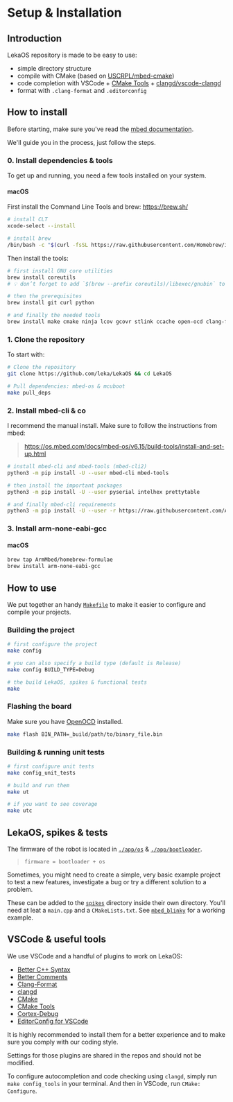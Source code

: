 # Setup & Installation

## Introduction

LekaOS repository is made to be easy to use:

- simple directory structure
- compile with CMake (based on [USCRPL/mbed-cmake](https://github.com/USCRPL/mbed-cmake/))
- code completion with VSCode + [CMake Tools](https://marketplace.visualstudio.com/items?itemName=ms-vscode.cmake-tools) + [clangd/vscode-clangd](https://github.com/clangd/vscode-clangd)
- format with `.clang-format` and `.editorconfig`

## How to install

Before starting, make sure you've read the [mbed documentation](https://os.mbed.com/docs/mbed-os/v6.15/introduction/index.html).

We'll guide you in the process, just follow the steps.

### 0. Install dependencies & tools

To get up and running, you need a few tools installed on your system.

#### macOS

First install the Command Line Tools and brew: <https://brew.sh/>

```bash
# install CLT
xcode-select --install

# install brew
/bin/bash -c "$(curl -fsSL https://raw.githubusercontent.com/Homebrew/install/HEAD/install.sh)"
```

Then install the tools:

```bash
# first install GNU core utilities
brew install coreutils
# 💡 don’t forget to add `$(brew --prefix coreutils)/libexec/gnubin` to your `$PATH`

# then the prerequisites
brew install git curl python

# and finally the needed tools
brew install make cmake ninja lcov gcovr stlink ccache open-ocd clang-format
```

### 1. Clone the repository

To start with:

```bash
# Clone the repository
git clone https://github.com/leka/LekaOS && cd LekaOS

# Pull dependencies: mbed-os & mcuboot
make pull_deps
```

### 2. Install mbed-cli & co

I recommend the manual install. Make sure to follow the instructions from mbed:

> <https://os.mbed.com/docs/mbed-os/v6.15/build-tools/install-and-set-up.html>

```bash
# install mbed-cli and mbed-tools (mbed-cli2)
python3 -m pip install -U --user mbed-cli mbed-tools

# then install the important packages
python3 -m pip install -U --user pyserial intelhex prettytable

# and finally mbed-cli requirements
python3 -m pip install -U --user -r https://raw.githubusercontent.com/ARMmbed/mbed-os/master/requirements.txt
```

### 3. Install arm-none-eabi-gcc

#### macOS

```bash
brew tap ArmMbed/homebrew-formulae
brew install arm-none-eabi-gcc
```

## How to use

We put together an handy [`Makefile`](./Makefile) to make it easier to configure and compile your projects.

### Building the project

```bash
# first configure the project
make config

# you can also specify a build type (default is Release)
make config BUILD_TYPE=Debug

# the build LekaOS, spikes & functional tests
make
```

### Flashing the board

Make sure you have [OpenOCD](https://openocd.org/) installed.

```bash
make flash BIN_PATH=_build/path/to/binary_file.bin
```

### Building & running unit tests

```bash
# first configure unit tests
make config_unit_tests

# build and run them
make ut

# if you want to see coverage
make utc
```

## LekaOS, spikes & tests

The firmware of the robot is located in [`./app/os`](./app/os) & [`./app/bootloader`](./app/bootloader).

> `firmware = bootloader + os`

Sometimes, you might need to create a simple, very basic example project to test a new features, investigate a bug or try a different solution to a problem.

These can be added to the [`spikes`](./spikes) directory inside their own directory. You'll need at leat a `main.cpp` and a `CMakeLists.txt`. See [`mbed_blinky`](./spikes/mbed_blinky) for a working example.

## VSCode & useful tools

We use VSCode and a handful of plugins to work on LekaOS:

- [Better C++ Syntax](https://github.com/jeff-hykin/better-cpp-syntax)
- [Better Comments](https://github.com/aaron-bond/better-comments)
- [Clang-Format](https://github.com/xaverh/vscode-clang-format-provider)
- [clangd](https://github.com/clangd/vscode-clangd)
- [CMake](https://github.com/twxs/vs.language.cmake)
- [CMake Tools](https://github.com/microsoft/vscode-cmake-tools)
- [Cortex-Debug](https://github.com/Marus/cortex-debug)
- [EditorConfig for VSCode](https://github.com/editorconfig/editorconfig-vscode)

It is highly recommended to install them for a better experience and to make sure you comply with our coding style.

Settings for those plugins are shared in the repos and should not be modified.

To configure autocompletion and code checking using `clangd`, simply run `make config_tools` in your terminal. And then in VSCode, run `CMake: Configure`.
